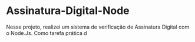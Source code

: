 # Assinatura-Digital-Node
Nesse projeto, realizei um sistema de verificação de Assinatura Digital com o Node.Js. Como tarefa prática d
